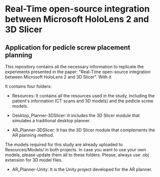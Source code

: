 # Real-Time open-source integration between Microsoft HoloLens 2 and 3D Slicer
## Application for pedicle screw placement planning

This repository contains all the necessary information to replicate the experiments presented in the paper: "Real-Time open-source integration between Microsoft HoloLens 2 and 3D Slicer".
With it



It contains four folders:

 - Resources: It contains all the resources used in the study, including the patient's information (CT scans and 3D models) and the pedicle screw models.

 - Desktop_Planner-3DSlicer: It includes the 3D Slicer module that simulates a traditional desktop planner.

 - AR_Planner-3DSlicer: It has the 3D Slicer module that complements the AR planning method.

The models required for this study are already uploaded to Resources/Models/ in both projects. In case you want to use your own models, please update them all to these folders. Please, always use .obj extension for 3D model files.
 
 - AR_Planner-Unity: It is the Unity project developed for the AR planner. 
